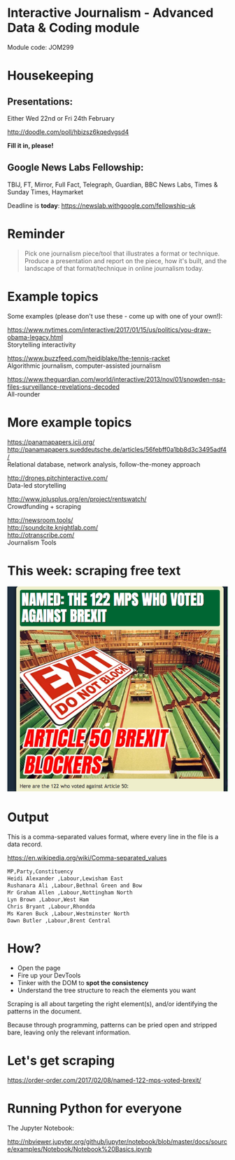 Interactive Journalism - Advanced Data & Coding module
========================================================

Module code: JOM299

Housekeeping
========================================================

## Presentations:
Either Wed 22nd or Fri 24th February

http://doodle.com/poll/hbizsz6kqedvgsd4

**Fill it in, please!**

## Google News Labs Fellowship:
TBIJ, FT, Mirror, Full Fact, Telegraph, Guardian, BBC News Labs, Times & Sunday Times, Haymarket

Deadline is **today**: https://newslab.withgoogle.com/fellowship-uk

Reminder
========================================================

> Pick one journalism piece/tool that illustrates a format or technique. Produce a presentation and report on the piece, how it's built, and the landscape of that format/technique in online journalism today.

Example topics
========================================================

Some examples (please don't use these - come up with one of your own!):

https://www.nytimes.com/interactive/2017/01/15/us/politics/you-draw-obama-legacy.html  
Storytelling interactivity

https://www.buzzfeed.com/heidiblake/the-tennis-racket  
Algorithmic journalism, computer-assisted journalism

https://www.theguardian.com/world/interactive/2013/nov/01/snowden-nsa-files-surveillance-revelations-decoded  
All-rounder


More example topics
========================================================

https://panamapapers.icij.org/  
http://panamapapers.sueddeutsche.de/articles/56febff0a1bb8d3c3495adf4/  
Relational database, network analysis, follow-the-money approach

http://drones.pitchinteractive.com/  
Data-led storytelling

http://www.jplusplus.org/en/project/rentswatch/  
Crowdfunding + scraping

http://newsroom.tools/  
http://soundcite.knightlab.com/  
http://otranscribe.com/  
Journalism Tools

This week: scraping free text
========================================================

![](img/guido.png)

Output
========================================================

This is a comma-separated values format, where every line in the file is a data record.

https://en.wikipedia.org/wiki/Comma-separated_values

```
MP,Party,Constituency
Heidi Alexander ,Labour,Lewisham East
Rushanara Ali ,Labour,Bethnal Green and Bow
Mr Graham Allen ,Labour,Nottingham North
Lyn Brown ,Labour,West Ham
Chris Bryant ,Labour,Rhondda
Ms Karen Buck ,Labour,Westminster North
Dawn Butler ,Labour,Brent Central
```

How?
========================================================

* Open the page
* Fire up your DevTools
* Tinker with the DOM to **spot the consistency**
* Understand the tree structure to reach the elements you want

Scraping is all about targeting the right element(s), and/or identifying the patterns in the document.

Because through programming, patterns can be pried open and stripped bare, leaving only the relevant information.

Let's get scraping
========================================================

https://order-order.com/2017/02/08/named-122-mps-voted-brexit/

Running Python for everyone
========================================================

The Jupyter Notebook:

http://nbviewer.jupyter.org/github/jupyter/notebook/blob/master/docs/source/examples/Notebook/Notebook%20Basics.ipynb
